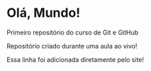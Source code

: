 # Olá, Mundo!
 Primeiro repositório do curso de Git e GitHub

 Repositório criado durante uma aula ao vivo!

 Essa linha foi adicionada diretamente pelo site!
